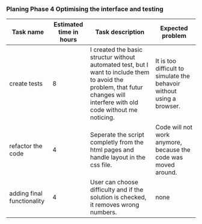 ### Planing Phase 4 Optimising the interface and testing

|Task name|Estimated time in hours| Task description|Expected problem|
|----|----|----|----|
|create tests|8|I created the basic structur without automated test, but I want to include them to avoid the problem, that futur changes will interfere with old code without me noticing.| It is too difficult to simulate the behavoir without using a browser.|
|refactor the code|4|Seperate the script completly from the html pages and handle layout in the css file.| Code will not work anymore, because the code was moved around.|
|adding final functionality|4|User can choose difficulty and if the solution is checked, it removes wrong numbers.| none|
